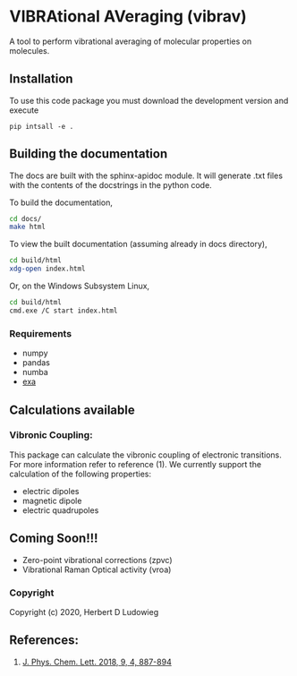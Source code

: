 VIBRAtional AVeraging (vibrav)
==============================

A tool to perform vibrational averaging of molecular properties on molecules.

## Installation
To use this code package you must download the development version and execute

`pip intsall -e .`

## Building the documentation
The docs are built with the sphinx-apidoc module. It will generate .txt
files with the contents of the docstrings in the python code.

To build the documentation,
``` bash
cd docs/
make html
```

To view the built documentation (assuming already in docs directory),
``` bash
cd build/html
xdg-open index.html
```

Or, on the Windows Subsystem Linux,
``` bash
cd build/html
cmd.exe /C start index.html
```

### Requirements
 - numpy
 - pandas
 - numba
 - [exa](https://github.com/exa-analytics/exa)

## Calculations available
### Vibronic Coupling:
This package can calculate the vibronic coupling of electronic transitions. For more information refer 
to reference (1). We currently support the calculation of the following properties:
* electric dipoles
* magnetic dipole
* electric quadrupoles

## Coming Soon!!!
* Zero-point vibrational corrections (zpvc)
* Vibrational Raman Optical activity (vroa)

### Copyright

Copyright (c) 2020, Herbert D Ludowieg

## References:
1. [J. Phys. Chem. Lett. 2018, 9, 4, 887-894](https://doi.org/10.1021/acs.jpclett.7b03441)


